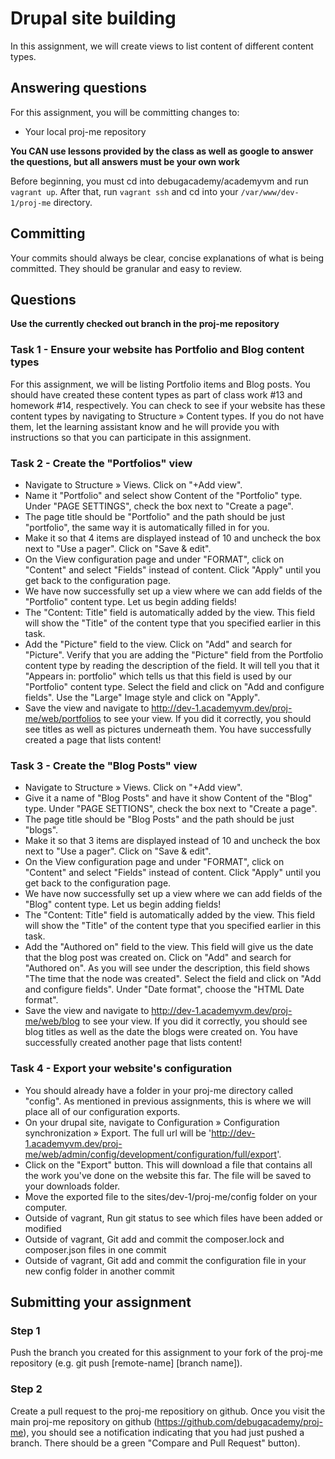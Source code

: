 # Drupal site building
In this assignment, we will create views to list content of different content types.

## Answering questions
For this assignment, you will be committing changes to:  
- Your local proj-me repository

**You CAN use lessons provided by the class as well as google to answer the questions, but all answers must be your own work**  

Before beginning, you must cd into debugacademy/academyvm and run ```vagrant up```. After that, run ```vagrant ssh``` and cd into your `/var/www/dev-1/proj-me` directory.

## Committing
Your commits should always be clear, concise explanations of what is being committed. They should be granular and easy to review.

## Questions
**Use the currently checked out branch in the proj-me repository**  

### Task 1 - Ensure your website has Portfolio and Blog content types
For this assignment, we will be listing Portfolio items and Blog posts. You should have created these content types as part of class work #13 and homework #14, respectively. You can check to see if your website has these content types by navigating to Structure » Content types. If you do not have them, let the learning assistant know and he will provide you with instructions so that you can participate in this assignment. 

### Task 2 - Create the "Portfolios" view
- Navigate to Structure » Views. Click on "+Add view".
- Name it "Portfolio" and select show Content of the "Portfolio" type. Under "PAGE SETTINGS", check the box next to "Create a page".
- The page title should be "Portfolio" and the path should be just "portfolio", the same way it is automatically filled in for you.
- Make it so that 4 items are displayed instead of 10 and uncheck the box next to "Use a pager". Click on "Save & edit".
- On the View configuration page and under "FORMAT", click on "Content" and select "Fields" instead of content. Click "Apply" until you get back to the configuration page.
- We have now successfully set up a view where we can add fields of the "Portfolio" content type. Let us begin adding fields!
- The "Content: Title" field is automatically added by the view. This field will show the "Title" of the content type that you specified earlier in this task.
- Add the "Picture" field to the view. Click on "Add" and search for "Picture". Verify that you are adding the "Picture" field from the Portfolio content type by reading the description of the field. It will tell you that it "Appears in: portfolio" which tells us that this field is used by our "Portfolio" content type. Select the field and click on "Add and configure fields". Use the "Large" Image style and click on "Apply".
- Save the view and navigate to http://dev-1.academyvm.dev/proj-me/web/portfolios to see your view. If you did it correctly, you should see titles as well as pictures underneath them. You have successfully created a page that lists content!

### Task 3 - Create the "Blog Posts" view
- Navigate to Structure » Views. Click on "+Add view".
- Give it a name of "Blog Posts" and have it show Content of the "Blog" type. Under "PAGE SETTIONS", check the box next to "Create a page".
- The page title should be "Blog Posts" and the path should be just "blogs".
- Make it so that 3 items are displayed instead of 10 and uncheck the box next to "Use a pager". Click on "Save & edit".
- On the View configuration page and under "FORMAT", click on "Content" and select "Fields" instead of content. Click "Apply" until you get back to the configuration page.
- We have now successfully set up a view where we can add fields of the "Blog" content type. Let us begin adding fields!
- The "Content: Title" field is automatically added by the view. This field will show the "Title" of the content type that you specified earlier in this task.
- Add the "Authored on" field to the view. This field will give us the date that the blog post was created on. Click on "Add" and search for "Authored on". As you will see under the description, this field shows "The time that the node was created". Select the field and click on "Add and configure fields". Under "Date format", choose the "HTML Date format".
- Save the view and navigate to http://dev-1.academyvm.dev/proj-me/web/blog to see your view. If you did it correctly, you should see blog titles as well as the date the blogs were created on. You have successfully created another page that lists content!

### Task 4 - Export your website's configuration
- You should already have a folder in your proj-me directory called "config". As mentioned in previous assignments, this is where we will place all of our configuration exports. 
- On your drupal site, navigate to Configuration » Configuration synchronization » Export. The full url will be 'http://dev-1.academyvm.dev/proj-me/web/admin/config/development/configuration/full/export'.
- Click on the "Export" button. This will download a file that contains all the work you've done on the website this far. The file will be saved to your downloads folder. 
- Move the exported file to the sites/dev-1/proj-me/config folder on your computer.
- Outside of vagrant, Run git status to see which files have been added or modified
- Outside of vagrant, Git add and commit the composer.lock and composer.json files in one commit
- Outside of vagrant, Git add and commit the configuration file in your new config folder in another commit

## Submitting your assignment

### Step 1
Push the branch you created for this assignment to your fork of the proj-me repository (e.g. git push [remote-name] [branch name]).

### Step 2
Create a pull request to the proj-me repositiory on github. Once you visit the main proj-me repository on github (https://github.com/debugacademy/proj-me), you should see a notification indicating that you had just pushed a branch. There should be a green "Compare and Pull Request" button).
